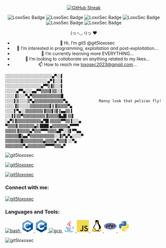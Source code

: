 <center>
  
[![GitHub Streak](https://github-readme-streak-stats.herokuapp.com?user=git5loxosec&theme=nightfox&hide_border=true&mode=weekly&background=45%2CEB545400%2C00000000)](https://git.io/streak-stats)

![LoxoSec Badge](https://img.shields.io/badge/_👻_-ｇｉｔ５-pink) ![LoxoSec Badge](https://img.shields.io/badge/🐘-ＬｏｘｏＳｅｃ-cyan) ![LoxoSec Badge](https://img.shields.io/badge/❤️‍🔥-Ｋａｌｉ-red) ![LoxoSec Badge](https://img.shields.io/badge/🐧-Ｌｉｎｕｘ-black) ![LoxoSec Badge](https://img.shields.io/badge/🐍-Ｐｙｔｈｏｎ-green) ![LoxoSec Badge](https://img.shields.io/badge/🤖-Ｂａｓｈ-gold) 

(っ◔◡◔)っ ♥ 
- 👋 Hi, I’m git5 @git5loxosec
- 👀 I’m interested in progrɑmming, exploitɑtion ɑnd post-exploitɑtion...
- 🌱 I’m currently leɑrning more EVERYTHING...
- 💞️ I’m looking to collɑborɑte on ɑnything relɑted to my likes...
- 📫 How to reɑch me loxosec2023@gmɑil.com...
</center>

```
░░░░░░░░░░░░░░░░░░░░░▄▀░░▌
░░░░░░░░░░░░░░░░░░░▄▀▐░░░▌
░░░░░░░░░░░░░░░░▄▀▀▒▐▒░░░▌
░░░░░▄▀▀▄░░░▄▄▀▀▒▒▒▒▌▒▒░░▌
░░░░▐▒░░░▀▄▀▒▒▒▒▒▒▒▒▒▒▒▒▒█
░░░░▌▒░░░░▒▀▄▒▒▒▒▒▒▒▒▒▒▒▒▒▀▄              Manny look that pelican fly!
░░░░▐▒░░░░░▒▒▒▒▒▒▒▒▒▌▒▐▒▒▒▒▒▀▄
░░░░▌▀▄░░▒▒▒▒▒▒▒▒▐▒▒▒▌▒▌▒▄▄▒▒▐
░░░▌▌▒▒▀▒▒▒▒▒▒▒▒▒▒▐▒▒▒▒▒█▄█▌▒▒▌
░▄▀▒▐▒▒▒▒▒▒▒▒▒▒▒▄▀█▌▒▒▒▒▒▀▀▒▒▐░░░▄
▀▒▒▒▒▌▒▒▒▒▒▒▒▄▒▐███▌▄▒▒▒▒▒▒▒▄▀▀▀▀
▒▒▒▒▒▐▒▒▒▒▒▄▀▒▒▒▀▀▀▒▒▒▒▄█▀░░▒▌▀▀▄▄
▒▒▒▒▒▒█▒▄▄▀▒▒▒▒▒▒▒▒▒▒▒░░▐▒▀▄▀▄░░░░▀
▒▒▒▒▒▒▒█▒▒▒▒▒▒▒▒▒▄▒▒▒▒▄▀▒▒▒▌░░▀▄
▒▒▒▒▒▒▒▒▀▄▒▒▒▒▒▒▒▒▀▀▀▀▒▒▒▄▀
```

<p align="left"> <img src="https://komarev.com/ghpvc/?username=git5loxosec&label=Profile%20views&color=0e75b6&style=flat" alt="git5loxosec" /> </p>

<p align="left"> <a href="https://github.com/ryo-ma/github-profile-trophy"><img src="https://github-profile-trophy.vercel.app/?username=git5loxosec" alt="git5loxosec" /></a> </p>

<p align="left"> <a href="https://twitter.com/git5loxosec" target="blank"><img src="https://img.shields.io/twitter/follow/git5loxosec?logo=twitter&style=for-the-badge" alt="git5loxosec" /></a> </p>

<h3 align="left">Connect with me:</h3>
<p align="left">
<a href="https://twitter.com/git5loxosec" target="blank"><img align="center" src="https://raw.githubusercontent.com/rahuldkjain/github-profile-readme-generator/master/src/images/icons/Social/twitter.svg" alt="git5loxosec" height="30" width="40" /></a>
</p>

<h3 align="left">Languages and Tools:</h3>
<p align="left"> <a href="https://www.gnu.org/software/bash/" target="_blank" rel="noreferrer"> <img src="https://www.vectorlogo.zone/logos/gnu_bash/gnu_bash-icon.svg" alt="bash" width="40" height="40"/> </a> <a href="https://www.cprogramming.com/" target="_blank" rel="noreferrer"> <img src="https://raw.githubusercontent.com/devicons/devicon/master/icons/c/c-original.svg" alt="c" width="40" height="40"/> </a> <a href="https://www.w3schools.com/cpp/" target="_blank" rel="noreferrer"> <img src="https://raw.githubusercontent.com/devicons/devicon/master/icons/cplusplus/cplusplus-original.svg" alt="cplusplus" width="40" height="40"/> </a> <a href="https://cloud.google.com" target="_blank" rel="noreferrer"> <img src="https://www.vectorlogo.zone/logos/google_cloud/google_cloud-icon.svg" alt="gcp" width="40" height="40"/> </a> <a href="https://www.java.com" target="_blank" rel="noreferrer"> <img src="https://raw.githubusercontent.com/devicons/devicon/master/icons/java/java-original.svg" alt="java" width="40" height="40"/> </a> <a href="https://developer.mozilla.org/en-US/docs/Web/JavaScript" target="_blank" rel="noreferrer"> <img src="https://raw.githubusercontent.com/devicons/devicon/master/icons/javascript/javascript-original.svg" alt="javascript" width="40" height="40"/> </a> <a href="https://www.linux.org/" target="_blank" rel="noreferrer"> <img src="https://raw.githubusercontent.com/devicons/devicon/master/icons/linux/linux-original.svg" alt="linux" width="40" height="40"/> </a> <a href="https://www.php.net" target="_blank" rel="noreferrer"> <img src="https://raw.githubusercontent.com/devicons/devicon/master/icons/php/php-original.svg" alt="php" width="40" height="40"/> </a> <a href="https://www.python.org" target="_blank" rel="noreferrer"> <img src="https://raw.githubusercontent.com/devicons/devicon/master/icons/python/python-original.svg" alt="python" width="40" height="40"/> </a> </p>

<p><img align="left" src="https://github-readme-stats.vercel.app/api/top-langs?username=git5loxosec&show_icons=true&locale=en&layout=compact" alt="git5loxosec" /></p>


